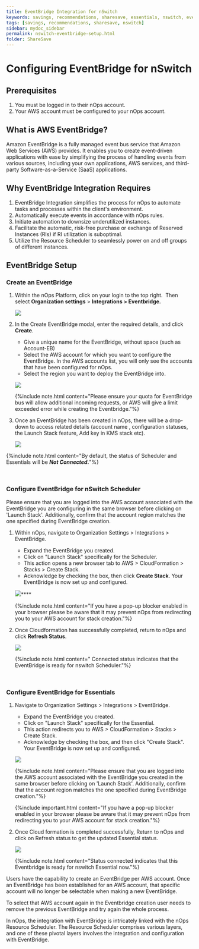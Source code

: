```yaml
---
title: EventBridge Integration for nSwitch
keywords: savings, recommendations, sharesave, essentials, nswitch, eventbridge
tags: [savings, recommendations, sharesave, nswitch]
sidebar: mydoc_sidebar
permalink: nswitch-eventbridge-setup.html
folder: ShareSave
---
```

# Configuring EventBridge for nSwitch #

## Prerequisites ##

1. You must be logged in to their nOps account. 
2. Your AWS account must be configured to your nOps account.

## What is AWS EventBridge? ##

Amazon EventBridge is a fully managed event bus service that Amazon Web Services (AWS) provides. It enables you to create event-driven applications with ease by simplifying the process of handling events from various sources, including your own applications, AWS services, and third-party Software-as-a-Service (SaaS) applications.

## Why EventBridge Integration Requires ##

1. EventBridge Integration simplifies the process for nOps to automate tasks and processes within the client's environment.
2. Automatically execute events in accordance with nOps rules.
3. Initiate automation to downsize underutilized instances.
4. Facilitate the automatic, risk-free purchase or exchange of Reserved Instances (RIs) if RI utilization is suboptimal.
5. Utilize the Resource Scheduler to seamlessly power on and off groups of different instances.


## EventBridge Setup ##

### Create an EventBridge ###

1. Within the nOps Platform, click on your login to the top right.  Then select **Organization settings** > **Integrations > Eventbridge.**

    ![](https://lh4.googleusercontent.com/gjOysBglt9i1U36bB1fcmunSG49N2ZmgDpWoP8IlkPV2sHC3M_5s-wgCom_uj3iYtVABEmoWQNG071zSgKDmhDMyhIW3uE25-A_ARnggYD8t8MAaXePul764cV_mKfRjDbKVMD31SI9a03WC1x0cpAk)

1. In the Create EventBridge modal, enter the required details, and click **Create**. 

    - Give a unique name for the EventBridge, without space (such as Account-EB)
    - Select the AWS account for which you want to configure the EventBridge. In the AWS accounts list, you will only see the accounts that have been configured for nOps.
    - Select the region you want to deploy the EventBridge into.

    ![](https://lh5.googleusercontent.com/upS3YDyAuiMjPDZkUoaC6Fa-PV89ABKPMRwz0YkfQBc9SJ3BmNx8p5JaeUxTnEBNEKOHSMTK0N1c1muhsJLlK-izPz715of7MqD1DtneqwS8MFlEIvQFK62HeXOXHirnDuaRab6sYVjGupyIx2Pmw6s)

    {%include note.html content="Please ensure your quota for EventBridge bus will allow additional incoming requests, or AWS will give a limit exceeded error while creating the Eventbridge."%}

1. Once an EventBridge has been created in nOps, there will be a drop-down to access related details (account name , configuration statuses, the Launch Stack feature, Add key in KMS stack etc).

    ![](https://lh4.googleusercontent.com/Bo9JDN77uODak_xIn3oFP-Pivdq-sYFsJRefqSRCpu3QhvAr61auOveZn5ZCiG6Vi5Pq-GtjfP1Pz8ZYYSADK0B2S6duFFmMpxHZ2WDNoYTfEHcMY6025P16bffNutI3UvYCboeet3Oo5eQqeJw25PI)

{%include note.html content="By default, the status of Scheduler and Essentials will be **_Not Connected_.**"%}

 

### Configure EventBridge for nSwitch Scheduler ###

Please ensure that you are logged into the AWS account associated with the EventBridge you are configuring in the same browser before clicking on 'Launch Stack'. Additionally, confirm that the account region matches the one specified during EventBridge creation.

1. Within nOps, navigate to Organization Settings > Integrations > EventBridge.

    - Expand the EventBridge you created.
    - Click on "Launch Stack" specifically for the Scheduler.
    - This action opens a new browser tab to AWS > CloudFormation > Stacks > Create Stack.
    - Acknowledge by checking the box, then click **Create Stack**. Your EventBridge is now set up and configured.
    
    ![](https://lh4.googleusercontent.com/_8mRAmqinbeGqRkMvWYOvgOY-MfZhaYRxp-lVco67wTM6zf3K6QfJOAeUDEqMYMlEtliKhEjtJhy-58M5C-KQR5kkHy0-u6E3NuDNEnj-KVIOCxjYR0Gdd6Pea2Cs0k1g--mIS8NGYPvU9JxuLgokLM)****

    {%include note.html content="If you have a pop-up blocker enabled in your browser please be aware that it may prevent nOps from redirecting you to your AWS account for stack creation."%}

1. Once Cloudformation has successfully completed, return to nOps and click **Refresh Status**.

    ![](https://lh6.googleusercontent.com/wU4tyhsfL8gin8kvBUstwsEK0eJKUXqb5f3Iskbzk-WOT1my7ffEjQAbpr2LSDfRq1VBRNevGnEBPGS4ywvk4WZhHu3edkLt5-yT3AWOZ-i4RuVlpcxeKzHLLgCtOwybef-OtnoMMNDRdBok_C6tuBQ)

    {%include note.html content=" Connected status indicates that the EventBridge is ready for nswitch Scheduler."%}

       

### Configure EventBridge for Essentials ###

1. Navigate to Organization Settings > Integrations > EventBridge.

    - Expand the EventBridge you created.
    - Click on "Launch Stack" specifically for the Essential.
    - This action redirects you to AWS > CloudFormation > Stacks > Create Stack.
    - Acknowledge by checking the box, and then click "Create Stack". Your EventBridge is now set up and configured.

    ![](https://lh4.googleusercontent.com/M0lfPph2zMyjlPogmBC7WeE4ANa76WqQH8GKtfGkEh4xx9QMric8-FZ8No2VLK-P1gS39fgSlWFf2qC63H4QDKiaX1sHvhIrwXoJvdRD-nro0Z3ro_GgMhgelWgXlflfvJGVs91rVGlmNCSHNTM16nI)

    {%include note.html content="Please ensure that you are logged into the AWS account associated with the EventBridge you created in the same browser before clicking on 'Launch Stack'. Additionally, confirm that the account region matches the one specified during EventBridge creation."%}

    {%include important.html content="If you have a pop-up blocker enabled in your browser please be aware that it may prevent nOps from redirecting you to your AWS account for stack creation."%}

1. Once Cloud formation is completed successfully, Return to nOps and click on Refresh status to get the updated Essential status.

    ![](https://lh3.googleusercontent.com/ujA35vxnSrB2Uh7nK4gQ_sskkci-bqyEbDYOF_TS35Gh5An2TtvYCQdYd0PjFjZp2vCE4b5toLwcE71SAs69wVFDnmytfhpImfpmzL52OOrjF2DuzmZUC9GZcXqvYs7axj5Fx-H5yl2mXg5l9xla894)

    {%include note.html content="Status connected indicates that this Eventbridge is ready for nswitch Essential now."%}

Users have the capability to create an EventBridge per AWS account. Once an EventBridge has been established for an AWS account, that specific account will no longer be selectable when making a new EventBridge.

To select that AWS account again in the Eventbridge creation user needs to remove the previous EventBridge and try again the whole process.  

In nOps, the integration with EventBridge is intricately linked with the nOps Resource Scheduler. The Resource Scheduler comprises various layers, and one of these pivotal layers involves the integration and configuration with EventBridge.
